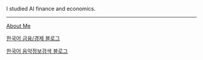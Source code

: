 I studied AI finance and economics.

---
[About Me](https://jo-cho.github.io/)

[한국어 금융/경제 블로그](https://jo-cho.github.io/FinBlog/)

[한국어 음악정보검색 블로그](https://jo-cho.github.io/MIRBlog/)
